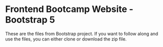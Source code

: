 # Frontend Bootcamp Website - Bootstrap 5

These are the files from Bootstrap project. If you want to follow along and use the files, you can either clone or download the zip file.
